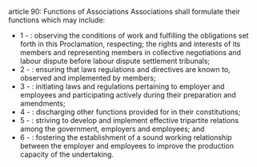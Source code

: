 article 90: Functions of Associations
Associations shall formulate their functions which may include:
<ul>
			<li>1 - : observing the conditions of work and fulfilling the obligations set forth in this Proclamation, respecting; the rights and interests of its members and representing members in collective negotiations and labour dispute before labour dispute settlement tribunals;<ul>
			</ul></li>			<li>2 - : ensuring that laws regulations and directives are known to, observed and implemented by members;<ul>
			</ul></li>			<li>3 - : initiating laws and regulations pertaining to employer and employees and participating actively during their preparation and amendments;<ul>
			</ul></li>			<li>4 - : discharging other functions provided for in their constitutions;<ul>
			</ul></li>			<li>5 - : striving to develop and implement effective tripartite relations among the government, employers and employees; and<ul>
			</ul></li>			<li>6 - : fostering the establishment of a sound working relationship between the employer and employees to improve the production capacity of the undertaking.<ul>
			</ul></li></ul>